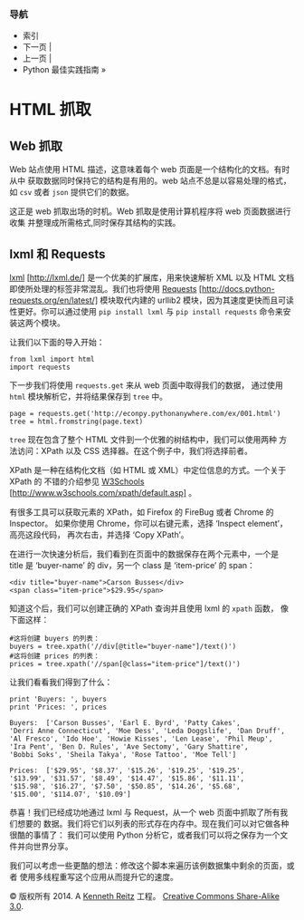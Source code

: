 ### 导航

*   索引
*   下一页 |
*   上一页 |
*   Python 最佳实践指南 »

# HTML 抓取

## Web 抓取

Web 站点使用 HTML 描述，这意味着每个 web 页面是一个结构化的文档。有时从中 获取数据同时保持它的结构是有用的。web 站点不总是以容易处理的格式， 如 `csv` 或者 `json` 提供它们的数据。

这正是 web 抓取出场的时机。Web 抓取是使用计算机程序将 web 页面数据进行收集 并整理成所需格式,同时保存其结构的实践。

## lxml 和 Requests

[lxml](http://lxml.de/) [http://lxml.de/] 是一个优美的扩展库，用来快速解析 XML 以及 HTML 文档 即使所处理的标签非常混乱。我们也将使用 [Requests](http://docs.python-requests.org/en/latest/) [http://docs.python-requests.org/en/latest/] 模块取代内建的 urllib2 模块，因为其速度更快而且可读性更好。你可以通过使用 `pip install lxml` 与 `pip install requests` 命令来安装这两个模块。

让我们以下面的导入开始：

```
from lxml import html
import requests 
```

下一步我们将使用 `requests.get` 来从 web 页面中取得我们的数据， 通过使用 `html` 模块解析它，并将结果保存到 `tree` 中。

```
page = requests.get('http://econpy.pythonanywhere.com/ex/001.html')
tree = html.fromstring(page.text) 
```

`tree` 现在包含了整个 HTML 文件到一个优雅的树结构中，我们可以使用两种 方法访问：XPath 以及 CSS 选择器。在这个例子中，我们将选择前者。

XPath 是一种在结构化文档（如 HTML 或 XML）中定位信息的方式。一个关于 XPath 的 不错的介绍参见 [W3Schools](http://www.w3schools.com/xpath/default.asp) [http://www.w3schools.com/xpath/default.asp] 。

有很多工具可以获取元素的 XPath，如 Firefox 的 FireBug 或者 Chrome 的 Inspector。 如果你使用 Chrome，你可以右键元素，选择 ‘Inspect element’，高亮这段代码， 再次右击，并选择 ‘Copy XPath’。

在进行一次快速分析后，我们看到在页面中的数据保存在两个元素中，一个是 title 是 ‘buyer-name’ 的 div，另一个 class 是 ‘item-price’ 的 span：

```
<div title="buyer-name">Carson Busses</div>
<span class="item-price">$29.95</span> 
```

知道这个后，我们可以创建正确的 XPath 查询并且使用 lxml 的 `xpath` 函数， 像下面这样：

```
#这将创建 buyers 的列表：
buyers = tree.xpath('//div[@title="buyer-name"]/text()')
#这将创建 prices 的列表：
prices = tree.xpath('//span[@class="item-price"]/text()') 
```

让我们看看我们得到了什么：

```
print 'Buyers: ', buyers
print 'Prices: ', prices 
```

```
Buyers:  ['Carson Busses', 'Earl E. Byrd', 'Patty Cakes',
'Derri Anne Connecticut', 'Moe Dess', 'Leda Doggslife', 'Dan Druff',
'Al Fresco', 'Ido Hoe', 'Howie Kisses', 'Len Lease', 'Phil Meup',
'Ira Pent', 'Ben D. Rules', 'Ave Sectomy', 'Gary Shattire',
'Bobbi Soks', 'Sheila Takya', 'Rose Tattoo', 'Moe Tell']

Prices:  ['$29.95', '$8.37', '$15.26', '$19.25', '$19.25',
'$13.99', '$31.57', '$8.49', '$14.47', '$15.86', '$11.11',
'$15.98', '$16.27', '$7.50', '$50.85', '$14.26', '$5.68',
'$15.00', '$114.07', '$10.09'] 
```

恭喜！我们已经成功地通过 lxml 与 Request，从一个 web 页面中抓取了所有我们想要的 数据。我们将它们以列表的形式存在内存中。现在我们可以对它做各种很酷的事情了： 我们可以使用 Python 分析它，或者我们可以将之保存为一个文件并向世界分享。

我们可以考虑一些更酷的想法：修改这个脚本来遍历该例数据集中剩余的页面，或者 使用多线程重写这个应用从而提升它的速度。

© 版权所有 2014\. A <a href="http://kennethreitz.com/pages/open-projects.html">Kenneth Reitz</a> 工程。 <a href="http://creativecommons.org/licenses/by-nc-sa/3.0/"> Creative Commons Share-Alike 3.0</a>.